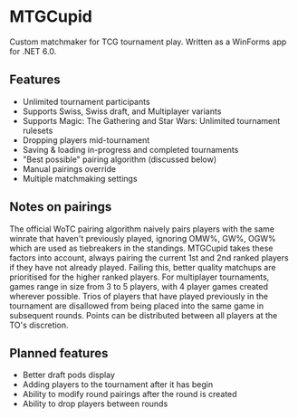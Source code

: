 # MTGCupid

Custom matchmaker for TCG tournament play. Written as a WinForms app for .NET 6.0.

## Features

- Unlimited tournament participants
- Supports Swiss, Swiss draft, and Multiplayer variants
- Supports Magic: The Gathering and Star Wars: Unlimited tournament rulesets
- Dropping players mid-tournament
- Saving & loading in-progress and completed tournaments
- "Best possible" pairing algorithm (discussed below)
- Manual pairings override
- Multiple matchmaking settings

## Notes on pairings

The official WoTC pairing algorithm naively pairs players with the same winrate that haven't previously played, ignoring OMW%, GW%, OGW% which are used as tiebreakers in the standings.
MTGCupid takes these factors into account, always pairing the current 1st and 2nd ranked players if they have not already played. Failing this, better quality matchups are prioritised for the higher ranked players.
For multiplayer tournaments, games range in size from 3 to 5 players, with 4 player games created wherever possible. Trios of players that have played previously in the tournament are disallowed from being placed into the same game in subsequent rounds. Points can be distributed between all players at the TO's discretion.

## Planned features

- Better draft pods display
- Adding players to the tournament after it has begin
- Ability to modify round pairings after the round is created
- Ability to drop players between rounds
